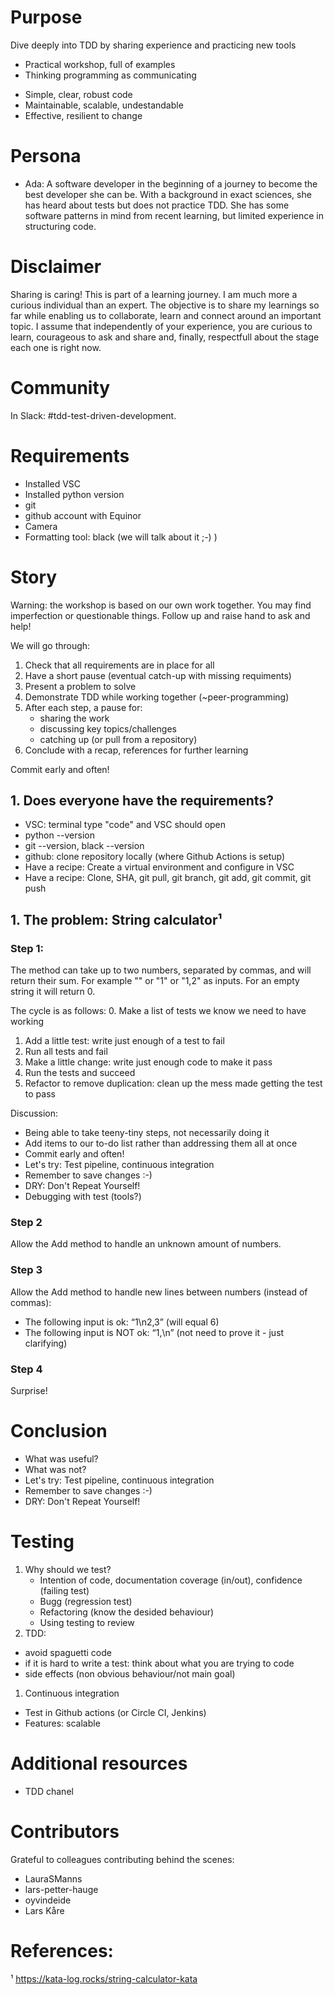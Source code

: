 # Purpose
Dive deeply into TDD by sharing experience and practicing new tools
- Practical workshop, full of examples
- Thinking programming as communicating 
* Simple, clear, robust code
* Maintainable, scalable, undestandable
* Effective, resilient to change

# Persona
- Ada: A software developer in the beginning of a journey to become the best developer she can be. 
With a background in exact sciences, she has heard about tests but does not practice TDD.
She has some software patterns in mind from recent learning, but limited experience in structuring code.

# Disclaimer
Sharing is caring! This is part of a learning journey. I am much more a curious individual than an expert. The objective is to share my learnings so far while enabling us to collaborate, learn and connect around an important topic. I assume that independently of your experience, you are curious to learn, courageous to ask and share and, finally, respectfull about the stage each one is right now.

# Community
In Slack: #tdd-test-driven-development.

# Requirements
- Installed VSC
- Installed python version
- git
- github account with Equinor
- Camera
- Formatting tool: black (we will talk about it ;-) )

# Story

Warning: the workshop is based on our own work together. You may find imperfection or questionable things. Follow up and raise hand to ask and help!

We will go through:
1. Check that all requirements are in place for all
1. Have a short pause (eventual catch-up with missing requiments)
1. Present a problem to solve
1. Demonstrate TDD while working together (~peer-programming)
1. After each step, a pause for:
    - sharing the work
    - discussing key topics/challenges
    - catching up (or pull from a repository)
1. Conclude with a recap, references for further learning

Commit early and often!

## 1. Does everyone have the requirements?
- VSC: terminal type "code" and VSC should open
- python --version 
- git --version, black --version
- github: clone repository locally (where Github Actions is setup)
- Have a recipe: Create a virtual environment and configure in VSC
- Have a recipe: Clone, SHA, git pull, git branch, git add, git commit, git push


## 1. The problem: String calculator¹

### Step 1:

The method can take up to two numbers, separated by commas, and will return their sum.
For example "" or "1" or "1,2" as inputs.
For an empty string it will return 0.

The cycle is as follows:
0. Make a list of tests we know we need to have working
1. Add a little test: write just enough of a test to fail
1. Run all tests and fail
1. Make a little change: write just enough code to make it pass
1. Run the tests and succeed
1. Refactor to remove duplication: clean up the mess made getting the test to pass

Discussion:
- Being able to take teeny-tiny steps, not necessarily doing it
- Add items to our to-do list rather than addressing them all at once
- Commit early and often!
- Let's try: Test pipeline, continuous integration
- Remember to save changes :-) 
- DRY: Don't Repeat Yourself!
- Debugging with test (tools?)

### Step 2
Allow the Add method to handle an unknown amount of numbers.

### Step 3
Allow the Add method to handle new lines between numbers (instead of commas):
- The following input is ok: “1\n2,3” (will equal 6)
- The following input is NOT ok: “1,\n” (not need to prove it - just clarifying)

### Step 4
Surprise!

# Conclusion
- What was useful?
- What was not?
- Let's try: Test pipeline, continuous integration
- Remember to save changes :-) 
- DRY: Don't Repeat Yourself!

# Testing

1. Why should we test? 
    - Intention of code, documentation coverage (in/out), confidence (failing test)
    - Bugg (regression test)
    - Refactoring (know the desided behaviour)
    - Using testing to review
1. TDD:
- avoid spaguetti code
- if it is hard to write a test: think about what you are trying to code
- side effects (non obvious behaviour/not main goal)
1. Continuous integration
- Test in Github actions (or Circle CI, Jenkins)
- Features: scalable 

# Additional resources
- TDD chanel

# Contributors
Grateful to colleagues contributing behind the scenes:
- LauraSManns 
- lars-petter-hauge
- oyvindeide
- Lars Kåre

# References:
¹ https://kata-log.rocks/string-calculator-kata
